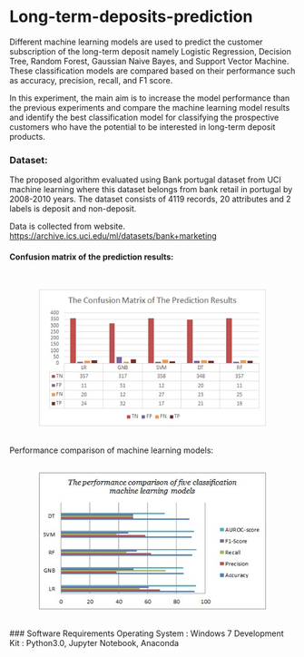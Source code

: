 # Long-term-deposits-prediction
 Different machine learning models are used to predict the customer subscription of the long-term deposit namely Logistic Regression, Decision Tree, Random Forest, Gaussian Naive Bayes, and Support Vector Machine. These classification models are compared based on their performance such as accuracy, precision, recall, and F1 score.
 
 In this experiment, the main aim is to increase the model performance than the previous experiments and compare the machine learning model results and identify the best classification model for classifying the prospective customers who have the potential to be interested in long-term deposit products.
 
### Dataset:
 
 The proposed algorithm evaluated using Bank portugal dataset from UCI machine learning where this dataset belongs from bank retail in portugal by 2008-2010 years.
 The dataset consists of 4119 records, 20 attributes and 2 labels is deposit and non-deposit.
   
 Data is collected from website.
https://archive.ics.uci.edu/ml/datasets/bank+marketing

#### Confusion matrix of the prediction results:
<br>
<p align="center">
  <img width="400"  src="predictionAnalysis/image1.jpg">
</p>
<br>
Performance comparison of machine learning models:
<br>
<br>
<p align="center">
  <img width="400"  src="predictionAnalysis/image2.jpg">
</p>
<br>
### Software Requirements          
             Operating System : Windows 7
             Development Kit : Python3.0, Jupyter Notebook, Anaconda
             
             

